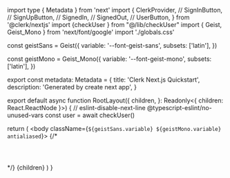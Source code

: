 import type { Metadata } from 'next'
import {
  ClerkProvider,
  // SignInButton,
  // SignUpButton,
  // SignedIn,
  // SignedOut,
  // UserButton,
} from '@clerk/nextjs'
import {checkUser } from "@/lib/checkUser"
import { Geist, Geist_Mono } from 'next/font/google'
import './globals.css'

const geistSans = Geist({
  variable: '--font-geist-sans',
  subsets: ['latin'],
})

const geistMono = Geist_Mono({
  variable: '--font-geist-mono',
  subsets: ['latin'],
})

export const metadata: Metadata = {
  title: 'Clerk Next.js Quickstart',
  description: 'Generated by create next app',
}

export default async function RootLayout({
  children,
}: Readonly<{
  children: React.ReactNode
}>) {
  // eslint-disable-next-line @typescript-eslint/no-unused-vars
  const user = await checkUser()

  return (
    <ClerkProvider>
      <html lang="en">
        <body className={`${geistSans.variable} ${geistMono.variable} antialiased`}>
          {/* <header className="flex justify-end items-center p-4 gap-4 h-16">
            <SignedOut>
              <SignInButton />
              <SignUpButton />
            </SignedOut>
            <SignedIn>
              <UserButton />
            </SignedIn>
          </header> */}
          {children}
        </body>
      </html>
    </ClerkProvider>
  )
}